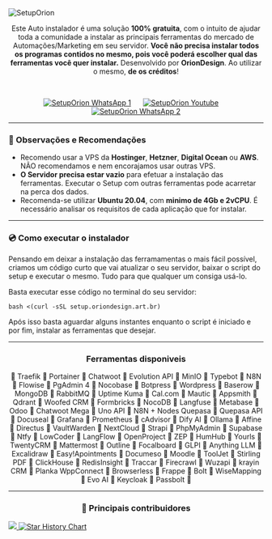 <img src="https://github.com/user-attachments/assets/f1381a28-79e2-4fea-984c-4440476cdcc2" alt="SetupOrion">

<p align="center">
  Este Auto instalador é uma solução <b>100% gratuita</b>, com o intuito de ajudar toda a comunidade a instalar as principais ferramentas do mercado de Automações/Marketing em seu servidor.
  <b>Você não precisa instalar todos os programas contidos no mesmo, pois você poderá escolher qual das ferramentas você quer instalar.</b>
  Desenvolvido por <b>OrionDesign</b>. Ao utilizar o mesmo, <b>de os créditos</b>!
</p>
 
<p align="center">
  <a href="https://oriondesign.art.br/whatsapp1"><img src="https://github.com/user-attachments/assets/d0f7867f-5890-4fbc-a76a-47e22bdfed0c" alt="SetupOrion WhatsApp 1"></a>     
  <a href="https://www.youtube.com/@OrionDesignOficial/playlists"><img src="https://github.com/user-attachments/assets/f2e217a1-ffc5-4c7d-98a9-bab5e98bb0c3" alt="SetupOrion Youtube"></a>     
  <a href="https://oriondesign.art.br/whatsapp2"><img src="https://github.com/user-attachments/assets/1609b3ef-4b35-4daa-9124-24d74edab49a" alt="SetupOrion WhatsApp 2"></a>
</p>

---

<h3>📌 Observações e Recomendações</h3>

- Recomendo usar a VPS da **Hostinger**, **Hetzner**, **Digital Ocean** ou **AWS**. NÃO recomendamos e nem encorajamos usar outras VPS.
- **O Servidor precisa estar vazio** para efetuar a instalação das ferramentas. Executar o Setup com outras ferramentas pode acarretar na perca dos dados.
- Recomenda-se utilizar **Ubuntu 20.04**, com **minimo de 4Gb e 2vCPU**. É necessário analisar os requisitos de cada aplicação que for instalar.

---

<h3>💿 Como executar o instalador</h3>
<p>Pensando em deixar a instalação das ferramamentas o mais fácil possível, criamos um código curto que vai atualizar o seu servidor, baixar o script do setup e executar o mesmo. Tudo para que qualquer um consiga usá-lo.</p>

<p>Basta executar esse código no terminal do seu servidor:</p>

```
bash <(curl -sSL setup.oriondesign.art.br)
```
<p>Após isso basta aguardar alguns instantes enquanto o script é iniciado e por fim, instalar as ferramentas que desejar.</p>

---

<h3 align="center"><b>Ferramentas disponiveis</b></h3>
<p align="center">
  🔸 Traefik 🔸 Portainer 🔸 Chatwoot 🔸 Evolution API 🔸 MinIO 🔸 Typebot 🔸 N8N 🔸 Flowise 🔸 PgAdmin 4 🔸 Nocobase  🔸 Botpress  🔸 Wordpress 🔸 Baserow 🔸 MongoDB 🔸 RabbitMQ  🔸 Uptime Kuma 🔸 Cal.com 🔸 Mautic  🔸 Appsmith  🔸 Qdrant 🔸 Woofed CRM 🔸 Formbricks 🔸 NocoDB 🔸 Langfuse 🔸 Metabase 🔸 Odoo 🔸 Chatwoot Mega 🔸 Uno API 🔸 N8N + Nodes Quepasa 🔸 Quepasa API 🔸 Docuseal 🔸 Grafana 🔸 Prometheus 🔸 cAdvisor 🔸 Dify AI 🔸 Ollama 🔸 Affine 🔸 Directus 🔸 VaultWarden 🔸 NextCloud 🔸 Strapi 🔸 PhpMyAdmin 🔸 Supabase 🔸 Ntfy 🔸 LowCoder  🔸 LangFlow 🔸 OpenProject 🔸 ZEP 🔸 HumHub  🔸 Yourls 🔸 TwentyCRM 🔸 Mattermost 🔸 Outline 🔸 Focalboard 🔸 GLPI 🔸 Anything LLM 🔸 Excalidraw 🔸 Easy!Apointments 🔸 Documeso 🔸 Moodle 🔸 ToolJet 🔸 Stirling PDF 🔸 ClickHouse 🔸 RedisInsight 🔸 Traccar 🔸 Firecrawl 🔸 Wuzapi 🔸 krayin CRM 🔸 Planka WppConnect 🔸 Browserless 🔸 Frappe 🔸 Bolt 🔸 WiseMapping 🔸 Evo AI 🔸 Keycloak 🔸 Passbolt 🔸
</p> 

---

<h3 align="center">📌 Principais contribuidores</h3>
<a align="center" href="https://github.com/oriondesign2015/setuporion/graphs/contributors">
  <img src="https://contrib.rocks/image?repo=oriondesign2015/setuporion" />
</a>

<a href="https://star-history.com/#oriondesign2015/SetupOrion&Date">
 <picture>
   <source media="(prefers-color-scheme: dark)" srcset="https://api.star-history.com/svg?repos=oriondesign2015/SetupOrion&type=Date&theme=dark" />
   <source media="(prefers-color-scheme: light)" srcset="https://api.star-history.com/svg?repos=oriondesign2015/SetupOrion&type=Date" />
   <img alt="Star History Chart" src="https://api.star-history.com/svg?repos=oriondesign2015/SetupOrion&type=Date" />
 </picture>
</a>

